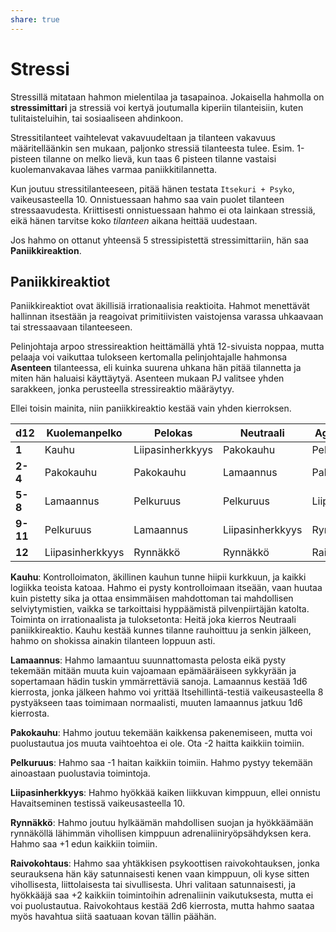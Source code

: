 ```yaml
---
share: true
---
```

# Stressi

Stressillä mitataan hahmon mielentilaa ja tasapainoa. Jokaisella hahmolla on **stressimittari** ja stressiä voi kertyä joutumalla kiperiin tilanteisiin, kuten tulitaisteluihin, tai sosiaaliseen ahdinkoon.

Stressitilanteet vaihtelevat vakavuudeltaan ja tilanteen vakavuus määritelläänkin sen mukaan, paljonko stressiä tilanteesta tulee. Esim. 1-pisteen tilanne on melko lievä, kun taas 6 pisteen tilanne vastaisi kuolemanvakavaa lähes varmaa paniikkitilannetta.

Kun joutuu stressitilanteeseen, pitää hänen testata `Itsekuri + Psyko`, vaikeusasteella 10. Onnistuessaan hahmo saa vain puolet tilanteen stressaavudesta. Kriittisesti onnistuessaan hahmo ei ota lainkaan stressiä, eikä hänen tarvitse koko *tilanteen* aikana heittää uudestaan.

Jos hahmo on ottanut yhteensä 5 stressipistettä stressimittariin, hän saa **Paniikkireaktion**. 

## Paniikkireaktiot

Paniikkireaktiot ovat äkillisiä irrationaalisia reaktioita. Hahmot menettävät hallinnan itsestään ja reagoivat primitiivisten vaistojensa varassa uhkaavaan tai stressaavaan tilanteeseen.

Pelinjohtaja arpoo stressireaktion heittämällä yhtä 12-sivuista noppaa, mutta pelaaja voi vaikuttaa tulokseen kertomalla pelinjohtajalle hahmonsa **Asenteen** tilanteessa, eli kuinka suurena uhkana hän pitää tilannetta ja miten hän haluaisi käyttäytyä. Asenteen mukaan PJ valitsee yhden sarakkeen, jonka perusteella stressireaktio määräytyy.

Ellei toisin mainita, niin paniikkireaktio kestää vain yhden kierroksen.

| **d12**  | **Kuolemanpelko** | **Pelokas**      | **Neutraali**    | **Aggressiivinen** | **Raivohullu**   |
| -------- | ----------------- | ---------------- | ---------------- | ------------------ | ---------------- |
| **1**    | Kauhu             | Liipasinherkkyys | Pakokauhu        | Pelkuruus          | Lamaannus        |
| **2-4**  | Pakokauhu         | Pakokauhu        | Lamaannus        | Pakokauhu          | Liipasinherkkyys |
| **5-8**  | Lamaannus         | Pelkuruus        | Pelkuruus        | Liipasinherkkyys   | Raivokohtaus     |
| **9-11** | Pelkuruus         | Lamaannus        | Liipasinherkkyys | Rynnäkkö           | Rynnäkkö         |
| **12**   | Liipasinherkkyys  | Rynnäkkö         | Rynnäkkö         | Raivokohtaus       | Paniikki         |

**Kauhu**: Kontrolloimaton, äkillinen kauhun tunne hiipii kurkkuun, ja kaikki logiikka teoista katoaa. Hahmo ei pysty kontrolloimaan itseään, vaan huutaa kuin pistetty sika ja ottaa ensimmäisen mahdottoman tai mahdollisen selviytymistien, vaikka se tarkoittaisi hyppäämistä pilvenpiirtäjän katolta. Toiminta on irrationaalista ja tuloksetonta: Heitä joka kierros Neutraali paniikkireaktio. Kauhu kestää kunnes tilanne rauhoittuu ja senkin jälkeen, hahmo on shokissa ainakin tilanteen loppuun asti.

**Lamaannus**: Hahmo lamaantuu suunnattomasta pelosta eikä pysty tekemään mitään muuta kuin vajoamaan epämääräiseen sykkyrään ja sopertamaan hädin tuskin ymmärrettäviä sanoja. Lamaannus kestää 1d6 kierrosta, jonka jälkeen hahmo voi yrittää Itsehillintä-testiä vaikeusasteella 8 pystyäkseen taas toimimaan normaalisti, muuten lamaannus jatkuu 1d6 kierrosta.

**Pakokauhu**: Hahmo joutuu tekemään kaikkensa pakenemiseen, mutta voi puolustautua jos muuta vaihtoehtoa ei ole. Ota -2 haitta kaikkiin toimiin.

**Pelkuruus**: Hahmo saa -1 haitan kaikkiin toimiin. Hahmo pystyy tekemään ainoastaan puolustavia toimintoja.

**Liipasinherkkyys**: Hahmo hyökkää kaiken liikkuvan kimppuun, ellei onnistu Havaitseminen testissä vaikeusasteella 10.

**Rynnäkkö**: Hahmo joutuu hylkäämän mahdollisen suojan ja hyökkäämään rynnäköllä lähimmän vihollisen kimppuun adrenaliiniryöpsähdyksen kera. Hahmo saa +1 edun kaikkiin toimiin.

**Raivokohtaus**: Hahmo saa yhtäkkisen psykoottisen raivokohtauksen, jonka seurauksena hän käy satunnaisesti kenen vaan kimppuun, oli kyse sitten vihollisesta, liittolaisesta tai sivullisesta. Uhri valitaan satunnaisesti, ja hyökkääjä saa +2 kaikkiin toimintoihin adrenaliinin vaikutuksesta, mutta ei voi puolustautua. Raivokohtaus kestää 2d6 kierrosta, mutta hahmo saataa myös havahtua siitä saatuaan kovan tällin päähän.